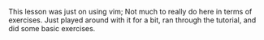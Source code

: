 This lesson was just on using vim; Not much to really do here in terms of exercises.
Just played around with it for a bit, ran through the tutorial, and did some basic exercises.